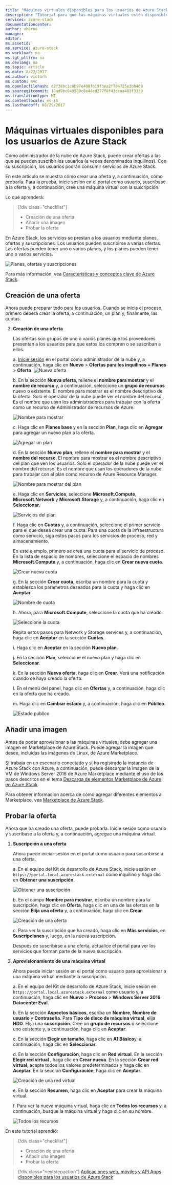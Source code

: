 ```yaml
---
title: "Máquinas virtuales disponibles para los usuarios de Azure Stack | Microsoft Docs"
description: "Tutorial para que las máquinas virtuales estén disponibles en Azure Stack"
services: azure-stack
documentationcenter: 
author: vhorne
manager: 
editor: 
ms.assetid: 
ms.service: azure-stack
ms.workload: na
ms.tgt_pltfrm: na
ms.devlang: na
ms.topic: article
ms.date: 8/22/2017
ms.author: victorh
ms.custom: mvc
ms.openlocfilehash: d2f38bc1c0b97e408f619f3ea2f704725e3bb460
ms.sourcegitcommit: 18ad9bc049589c8e44ed277f8f43dcaa483f3339
ms.translationtype: MT
ms.contentlocale: es-ES
ms.lasthandoff: 08/29/2017
---
```

# <a name="make-virtual-machines-available-to-your-azure-stack-users"></a>Máquinas virtuales disponibles para los usuarios de Azure Stack
Como administrador de la nube de Azure Stack, puede crear ofertas a las que se pueden suscribir los usuarios (a veces denominados inquilinos). Con su suscripción, los usuarios podrán consumir servicios de Azure Stack.

En este artículo se muestra cómo crear una oferta y, a continuación, cómo probarla. Para la prueba, inicie sesión en el portal como usuario, suscríbase a la oferta y, a continuación, cree una máquina virtual con la suscripción.

Lo qué aprenderá:

> [!div class="checklist"]
> * Creación de una oferta
> * Añadir una imagen
> * Probar la oferta


En Azure Stack, los servicios se prestan a los usuarios mediante planes, ofertas y suscripciones. Los usuarios pueden suscribirse a varias ofertas. Las ofertas pueden tener uno o varios planes, y los planes pueden tener uno o varios servicios.

![Planes, ofertas y suscripciones](media/azure-stack-key-features/image4.png)

Para más información, vea [Características y conceptos clave de Azure Stack](azure-stack-key-features.md).

## <a name="create-an-offer"></a>Creación de una oferta

Ahora puede preparar todo para los usuarios. Cuando se inicia el proceso, primero deberá crear la oferta, a continuación, un plan y, finalmente, las cuotas.

3. **Creación de una oferta**

   Las ofertas son grupos de uno o varios planes que los proveedores presentan a los usuarios para que estos los compren o se suscriban a ellos.

   a. [Inicie sesión](azure-stack-connect-azure-stack.md) en el portal como administrador de la nube y, a continuación, haga clic en **Nuevo** > **Ofertas para los inquilinos + Planes** > **Oferta**.
   ![Nueva oferta](media/azure-stack-tutorial-tenant-vm/image01.png)

   b. En la sección **Nueva oferta**, rellene el **nombre para mostrar** y el **nombre de recurso** y, a continuación, seleccione un **grupo de recursos** nuevo o existente. El nombre para mostrar es el nombre descriptivo de la oferta. Solo el operador de la nube puede ver el nombre del recurso. Es el nombre que usan los administradores para trabajar con la oferta como un recurso de Administrador de recursos de Azure.

   ![Nombre para mostrar](media/azure-stack-tutorial-tenant-vm/image02.png)

   c. Haga clic en **Planes base** y en la sección **Plan**, haga clic en **Agregar** para agregar un nuevo plan a la oferta.

   ![Agregar un plan](media/azure-stack-tutorial-tenant-vm/image03.png)

   d. En la sección **Nuevo plan**, rellene el **nombre para mostrar** y el **nombre del recurso**. El nombre para mostrar es el nombre descriptivo del plan que ven los usuarios. Solo el operador de la nube puede ver el nombre del recurso. Es el nombre que usan los operadores de la nube para trabajar con el plan como recurso de Azure Resource Manager.

   ![Nombre para mostrar del plan](media/azure-stack-tutorial-tenant-vm/image04.png)

   e. Haga clic en **Servicios**, seleccione **Microsoft.Compute**, **Microsoft.Network** y **Microsoft.Storage** y, a continuación, haga clic en **Seleccionar**.

   ![Servicios del plan](media/azure-stack-tutorial-tenant-vm/image05.png)

   f. Haga clic en **Cuotas** y, a continuación, seleccione el primer servicio para el que desea crear una cuota. Para una cuota de la infraestructura como servicio, siga estos pasos para los servicios de proceso, red y almacenamiento.

   En este ejemplo, primero se crea una cuota para el servicio de proceso. En la lista de espacio de nombres, seleccione el espacio de nombres **Microsoft.Compute** y, a continuación, haga clic en **Crear nueva cuota**.
   
   ![Crear nueva cuota](media/azure-stack-tutorial-tenant-vm/image06.png)

   g. En la sección **Crear cuota**, escriba un nombre para la cuota y establezca los parámetros deseados para la cuota y haga clic en **Aceptar**.

   ![Nombre de cuota](media/azure-stack-tutorial-tenant-vm/image07.png)

   h. Ahora, para **Microsoft.Compute**, seleccione la cuota que ha creado.

   ![Seleccione la cuota](media/azure-stack-tutorial-tenant-vm/image08.png)

   Repita estos pasos para Network y Storage services y, a continuación, haga clic en **Aceptar** en la sección **Cuotas**.

   i. Haga clic en **Aceptar** en la sección **Nuevo plan**.

   j. En la sección **Plan**, seleccione el nuevo plan y haga clic en **Seleccionar**.

   k. En la sección **Nueva oferta**, haga clic en **Crear**. Verá una notificación cuando se haya creado la oferta.

   l. En el menú del panel, haga clic en **Ofertas** y, a continuación, haga clic en la oferta que ha creado.

   m. Haga clic en **Cambiar estado** y, a continuación, haga clic en **Público**.

   ![Estado público](media/azure-stack-tutorial-tenant-vm/image09.png)

## <a name="add-an-image"></a>Añadir una imagen

Antes de poder aprovisionar a las máquinas virtuales, debe agregar una imagen en Marketplace de Azure Stack. Puede agregar la imagen que desee, incluidas las imágenes de Linux, de Azure Marketplace.

Si trabaja en un escenario conectado y si ha registrado la instancia de Azure Stack con Azure, a continuación, puede descargar la imagen de la VM de Windows Server 2016 de Azure Marketplace mediante el uso de los pasos descritos en el tema [Descarga de elementos Marketplace de Azure en Azure Stack](azure-stack-download-azure-marketplace-item.md).

Para obtener información acerca de cómo agregar diferentes elementos a Marketplace, vea [Marketplace de Azure Stack](azure-stack-marketplace.md).

## <a name="test-the-offer"></a>Probar la oferta

Ahora que ha creado una oferta, puede probarla. Inicie sesión como usuario y suscríbase a la oferta y, a continuación, agregue una máquina virtual.

1. **Suscripción a una oferta**

   Ahora puede iniciar sesión en el portal como usuario para suscribirse a una oferta.

   a. En el equipo del Kit de desarrollo de Azure Stack, inicie sesión en `https://portal.local.azurestack.external` como inquilino y haga clic en **Obtener una suscripción**.

   ![Obtener una suscripción](media/azure-stack-subscribe-plan-provision-vm/image01.png)

   b. En el campo **Nombre para mostrar**, escriba un nombre para la suscripción, haga clic en **Oferta**, haga clic en una de las ofertas en la sección **Elija una oferta** y, a continuación, haga clic en **Crear**.

   ![Creación de una oferta](media/azure-stack-subscribe-plan-provision-vm/image02.png)

   c. Para ver la suscripción que ha creado, haga clic en **Más servicios**, en **Suscripciones** y, luego, en la nueva suscripción.  

   Después de suscribirse a una oferta, actualice el portal para ver los servicios que forman parte de la nueva suscripción.

2. **Aprovisionamiento de una máquina virtual**

   Ahora puede iniciar sesión en el portal como usuario para aprovisionar a una máquina virtual mediante la suscripción. 

   a. En el equipo del Kit de desarrollo de Azure Stack, inicie sesión en `https://portal.local.azurestack.external` como usuario y, a continuación, haga clic en **Nuevo** > **Proceso** > **Windows Server 2016 Datacenter Eval**.  

   b. En la sección **Aspectos básicos**, escriba un **Nombre**, **Nombre de usuario** y **Contraseña**. Para **Tipo de disco de máquina virtual**, elija **HDD**. Elija una **suscripción**. Cree un **grupo de recursos** o seleccione uno existente y, a continuación, haga clic en **Aceptar**.  

   c. En la sección **Elegir un tamaño**, haga clic en **A1 Básico**y, a continuación, haga clic en **Seleccionar**.  

   d. En la sección **Configuración**, haga clic en **Red virtual**. En la sección **Elegir red virtual** , haga clic en **Crear nueva**. En la sección **Crear red virtual**, acepte todos los valores predeterminados y haga clic en **Aceptar**. En la sección **Configuración**, haga clic en **Aceptar**.

   ![Creación de una red virtual](media/azure-stack-provision-vm/image04.png)

   e. En la sección **Resumen**, haga clic en **Aceptar** para crear la máquina virtual.  

   f. Para ver la nueva máquina virtual, haga clic en **Todos los recursos** y, a continuación, busque la máquina virtual y haga clic en su nombre.

    ![Todos los recursos](media/azure-stack-provision-vm/image06.png)

En este tutorial aprendió:

> [!div class="checklist"]
> * Creación de una oferta
> * Añadir una imagen
> * Probar la oferta

> [!div class="nextstepaction"]
> [Aplicaciones web, móviles y API Apps disponibles para los usuarios de Azure Stack](azure-stack-tutorial-app-service.md)